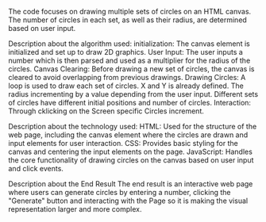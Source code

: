 The code focuses on drawing multiple sets of circles on an HTML canvas. The number of circles in each set, as well as their radius, are determined based on user input.

Description about the algorithm used: 
initialization: The canvas element is initialized and set up to draw 2D graphics.
User Input: The user inputs a number which is then parsed and used as a multiplier for the radius of the circles.
Canvas Clearing: Before drawing a new set of circles, the canvas is cleared to avoid overlapping from previous drawings.
Drawing Circles: A loop is used to draw each set of circles. X and Y is already defined. 
The radius incrementing by a value depending from the user input.
Different sets of circles have different initial positions and number of circles.
Interaction: Through cklicking on the Screen specific Circles increment. 

Description about the technology used:
HTML: Used for the structure of the web page, including the canvas element where the circles are drawn and input elements for user interaction.
CSS: Provides basic styling for the canvas and centering the input elements on the page.
JavaScript: Handles the core functionality of drawing circles on the canvas based on user input and click events.


Description about the End Result
The end result is an interactive web page where users can generate circles by entering a number, clicking the "Generate" button and interacting with the Page 
so it is making the visual representation larger and more complex.
